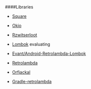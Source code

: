 ####Libraries
- [Square](https://github.com/square)
 - [Okio](https://github.com/square/okio)

- [Rzwitserloot](https://github.com/rzwitserloot)
 - [Lombok](https://github.com/rzwitserloot/lombok) evaluating
 - [Evant/Android-Retrolambda-Lombok](https://github.com/evant/android-retrolambda-lombok)

- [Retrolambda]()
 - [Orfjackal](https://github.com/orfjackal/retrolambda)
 - [Gradle-retrolambda](https://github.com/evant/gradle-retrolambda)
